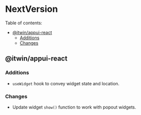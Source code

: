 # NextVersion <!-- omit from toc -->

Table of contents:

- [@itwin/appui-react](#itwinappui-react)
  - [Additions](#additions)
  - [Changes](#changes)

## @itwin/appui-react

### Additions

- `useWidget` hook to convey widget state and location.

### Changes

- Update widget `show()` function to work with popout widgets.
